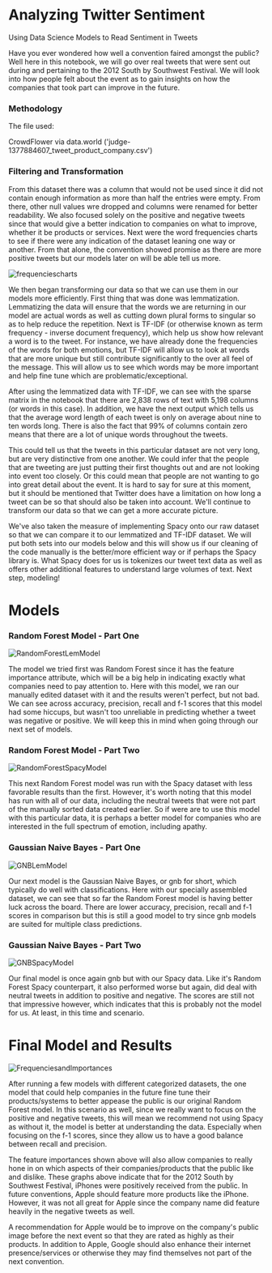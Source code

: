 # Analyzing Twitter Sentiment

Using Data Science Models to Read Sentiment in Tweets

Have you ever wondered how well a convention faired amongst the public? Well here in this notebook, we will go over real tweets that were sent out during and pertaining to the 2012 South by Southwest Festival. We will look into how people felt about the event as to gain insights on how the companies that took part can improve in the future.

### Methodology

The file used:

CrowdFlower via data.world ('judge-1377884607_tweet_product_company.csv')

### Filtering and Transformation

From this dataset there was a column that would not be used since it did not contain enough information as more than half the entries were empty. From there, other null values wre dropped and columns were renamed for better readability. We also focused solely on the positive and negative tweets since that would give a better indication to companies on what to improve, whether it be products or services. Next were the word frequencies charts to see if there were any indication of the dataset leaning one way or another. From that alone, the convention showed promise as there are more positive tweets but our models later on will be able tell us more.  

![frequenciescharts](https://user-images.githubusercontent.com/79724188/142332589-6c37ce1c-8b4c-459c-96ee-ff5123792401.png)

We then began transforming our data so that we can use them in our models more efficiently. First thing that was done was lemmatization. Lemmatizing the data will ensure that the words we are returning in our model are actual words as well as cutting down plural forms to singular so as to help reduce the repetition. Next is TF-IDF (or otherwise known as term frequency - inverse document frequency), which help us show how relevant a word is to the tweet. For instance, we have already done the frequencies of the words for both emotions, but TF-IDF will allow us to look at words that are more unique but still contribute significantly to the over all feel of the message. This will allow us to see which words may be more important and help fine tune which are problematic/exceptional.

After using the lemmatized data with TF-IDF, we can see with the sparse matrix in the notebook that there are 2,838 rows of text with 5,198 columns (or words in this case). In addition, we have the next output which tells us that the average word length of each tweet is only on average about nine to ten words long. There is also the fact that 99% of columns contain zero means that there are a lot of unique words throughout the tweets.

This could tell us that the tweets in this particular dataset are not very long, but are very distinctive from one another. We could infer that the people that are tweeting are just putting their first thoughts out and are not looking into event too closely. Or this could mean that people are not wanting to go into great detail about the event. It is hard to say for sure at this moment, but it should be mentioned that Twitter does have a limitation on how long a tweet can be so that should also be taken into account. We'll continue to transform our data so that we can get a more accurate picture.

We've also taken the measure of implementing Spacy onto our raw dataset so that we can compare it to our lemmatized and TF-IDF dataset. We will put both sets into our models below and this will show us if our cleaning of the code manually is the better/more efficient way or if perhaps the Spacy library is. What Spacy does for us is tokenizes our tweet text data as well as offers other additional features to understand large volumes of text. Next step, modeling!

# Models

### Random Forest Model - Part One

![RandomForestLemModel](https://user-images.githubusercontent.com/79724188/142333529-13e0e0ce-5283-4256-b951-d3b1c2a9626e.png)

The model we tried first was Random Forest since it has the feature importance attribute, which will be a big help in indicating exactly what companies need to pay attention to. Here with this model, we ran our manually edited dataset with it and the results weren't perfect, but not bad. We can see across accuracy, precision, recall and f-1 scores that this model had some hiccups, but wasn't too unreliable in predicting whether a tweet was negative or positive. We will keep this in mind when going through our next set of models.


### Random Forest Model - Part Two

![RandomForestSpacyModel](https://user-images.githubusercontent.com/79724188/142335071-367a6c1f-e7ff-462b-b5d1-a091610359b5.png)

This next Random Forest model was run with the Spacy dataset with less favorable results than the first. However, it's worth noting that this model has run with all of our data, including the neutral tweets that were not part of the manually sorted data created earlier. So if were are to use this model with this particular data, it is perhaps a better model for companies who are interested in the full spectrum of emotion, including apathy. 

### Gaussian Naive Bayes - Part One

![GNBLemModel](https://user-images.githubusercontent.com/79724188/142334080-54f94f7f-e5a5-4bb8-ae23-2812d0df6dc0.png)

Our next model is the Gaussian Naive Bayes, or gnb for short, which typically do well with classifications. Here with our specially assembled dataset, we can see that so far the Random Forest model is having better luck across the board. There are lower accuracy, precision, recall and f-1 scores in comparison but this is still a good model to try since gnb models are suited for multiple class predictions. 

### Gaussian Naive Bayes - Part Two

![GNBSpacyModel](https://user-images.githubusercontent.com/79724188/142334267-ed2b0b44-8d37-4f33-9fa4-34bf1727de7d.png)

Our final model is once again gnb but with our Spacy data. Like it's Random Forest Spacy counterpart, it also performed worse but again, did deal with neutral tweets in addition to positive and negative. The scores are still not that impressive however, which indicates that this is probably not the model for us. At least, in this time and scenario.

# Final Model and Results

![FrequenciesandImportances](https://user-images.githubusercontent.com/79724188/142334597-1b8e49a6-f10f-47dc-ab1c-02ed43085771.png)

After running a few models with different categorized datasets, the one model that could help companies in the future fine tune their products/systems to better appease the public is our original Random Forest model. In this scenario as well, since we really want to focus on the positive and negative tweets, this will mean we recommend not using Spacy as without it, the model is better at understanding the data. Especially when focusing on the f-1 scores, since they allow us to have a good balance between recall and precision.

The feature importances shown above will also allow companies to really hone in on which aspects of their companies/products that the public like and dislike. These graphs above indicate that for the 2012 South by Southwest Festival, iPhones were positively received from the public. In future conventions, Apple should feature more products like the iPhone. However, it was not all great for Apple since the company name did feature heavily in the negative tweets as well.

A recommendation for Apple would be to improve on the company's public image before the next event so that they are rated as highly as their products. In addition to Apple, Google should also enhance their internet presence/services or otherwise they may find themselves not part of the next convention.

